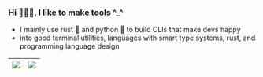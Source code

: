 ### Hi 🙋🏻‍♂️, I like to make tools ^_^
- I mainly use rust 🦀  and python 🐍 to build CLIs that make devs happy 
- into good terminal utilities, languages with smart type systems, rust, and programming language design

| <img src="https://github-readme-stats.vercel.app/api?username=astherath&count_private=true&show_icons=true&include_all_commits=true&hide_rank=true"> 	| <img src="https://github-readme-stats.vercel.app/api/top-langs?username=astherath&count_private=true&show_icons=true&langs_count=5&hide=html,objective-c,java,javascript,css&layout=compact"> 	|
|-----------------------------------------------------------------------------------------------------------------------------------------------------------------------------------------------	|------------------------------------------------------------------------------------------------------------------------------------------------------	|
